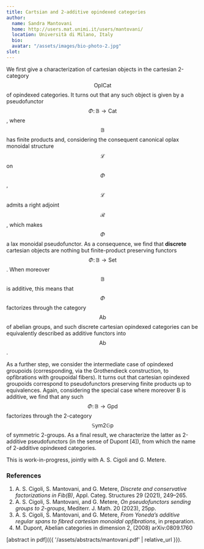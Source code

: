 ```yaml
---
title: Cartsian and 2-additive opindexed categories 
author: 
  name: Sandra Mantovani 
  home: http://users.mat.unimi.it/users/mantovani/
  location: Università di Milano, Italy
  bio: 
  avatar: "/assets/images/bio-photo-2.jpg"
slot: 
---
```



We first give a characterization of cartesian objects in the cartesian 2-category $$\mathsf{OpICat}$$ of opindexed categories. It turns out that any such object is given by a pseudofunctor $$\Phi\colon \mathbb{B}\to \mathsf{Cat}$$, where $$\mathbb{B}$$ has finite products and, considering the consequent canonical oplax monoidal structure $$\mathcal{L}$$ on $$\Phi$$, $$\mathcal{L}$$  admits a right adjoint $$\mathcal{R}$$, which makes $$\Phi$$ a lax monoidal pseudofunctor.
As a consequence, we find that **discrete** cartesian objects are nothing but finite-product preserving functors $$\Phi\colon \mathbb{B}\to \mathsf{Set}$$.
When moreover $$\mathbb{B}$$ is additive, this means that $$\Phi$$ factorizes through the category $$\mathsf{Ab}$$ of abelian groups, and such discrete cartesian opindexed categories can be equivalently described as additive functors into $$\mathsf{Ab}$$.

As a further step, we consider the intermediate case of opindexed groupoids (corresponding, via the Grothendieck construction, to opfibrations with groupoidal fibers). It turns out that cartesian opindexed groupoids correspond to pseudofunctors preserving finite products up to equivalences. Again, considering the special case where moreover B is additive, we find that any such $$\Phi\colon \mathbb{B}\to \mathsf{Gpd}$$
 factorizes through the 2-category $${\mathbb{S}\mathsf{ym}2\mathbb{G}\mathsf{p}}$$ of symmetric 2-groups. As a final result, we characterize the latter as 2-additive pseudofunctors (in the sense of Dupont [4]), from which the name of 2-additive opindexed categories.
 
This is work-in-progress, jointly with A. S. Cigoli and G. Metere. 

### References 

1. A. S. Cigoli, S. Mantovani, and G. Metere, *Discrete and conservative factorizations in Fib(B)*, Appl. Categ. Structures 29 (2021), 249–265.
2. A. S. Cigoli, S. Mantovani, and G. Metere, *On pseudofunctors sending groups to 2-groups*, Mediterr. J. Math. 20 (2023), 25pp.
3. A. S. Cigoli, S. Mantovani, and G. Metere, *From Yoneda’s additive regular spans to fibred cartesian monoidal opfibrations*, in preparation.
4. M. Dupont, Abelian categories in dimension 2, (2008) arXiv:0809.1760


[abstract in pdf]({{ '/assets/abstracts/mantovani.pdf' | relative_url }}). 


